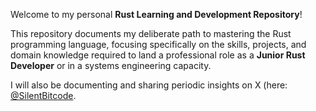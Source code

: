 

Welcome to my personal **Rust Learning and Development Repository**!

This repository documents my deliberate path to mastering the Rust programming language, focusing specifically on the skills, projects, and domain knowledge required to land a professional role as a **Junior Rust Developer** or in a systems engineering capacity.

I will also be documenting and sharing periodic insights on X (here: [@SilentBitcode](https://x.com/SilentBitcode).





